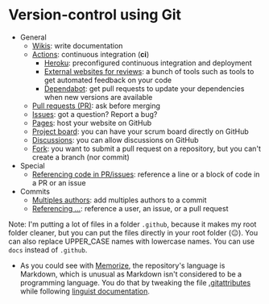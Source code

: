 # Version-control using Git

* General
  * [Wikis](wiki.md): write documentation
  * [Actions](actions.md): continuous integration (**ci**)
    * [Heroku](notes/heroku.md): preconfigured continuous integration and deployment
    * [External websites for reviews](notes/tools.md): a bunch of tools such as tools to get automated feedback on your code
    * [Dependabot](dependabot.md): get pull requests to update your dependencies when new versions are available
  * [Pull requests (PR)](pull-requests.md): ask before merging
  * [Issues](issues.md): got a question? Report a bug?
  * [Pages](pages.md): host your website on GitHub
  * [Project board](project.md): you can have your scrum board directly on GitHub
  * [Discussions](https://docs.github.com/en/discussions): you can allow discussions on GitHub
  * [Fork](fork.md): you want to submit a pull request on a repository, but you can't create a branch (nor commit)
* Special
  * [Referencing code in PR/issues](ref-code.md): reference a line or a block of code in a PR or an issue
* Commits
  * [Multiples authors](notes/multiples.md): add multiples authors to a commit
  * [Referencing ...](notes/reference.md): reference a user, an issue, or a pull request

Note: I'm putting a lot of files in a folder `.github`, because it makes my root folder cleaner, but you can put the files directly in your root folder (😐). You can also replace UPPER_CASE names with lowercase names. You can use `docs` instead of `.github`.

* As you could see with [Memorize](https://github.com/lgs-games/memorize), the repository's language is Markdown, which is unusual as Markdown isn't considered to be a programming language. You do that by tweaking the file [.gitattributes](https://github.com/lgs-games/memorize/blob/master/.gitattributes) while following [linguist documentation](https://github.com/github/linguist/tree/master/docs).